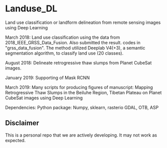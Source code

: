# Landuse_DL
Land use classification or landform delineation from remote sensing images using Deep Learning

March 2018:
    Land use classification using the data from 2018_IEEE_GRSS_Data_Fusion. Also submitted the result. codes in "grss_data_fusion". 
    The method utilized Deeplab V4(+3), a semantic segmentation algorithm, to classify land use (20 classes). 
    
August 2018:
    Delineate retrogressive thaw slumps from Planet CubeSat images.
    
January 2019:
    Supporting of Mask RCNN

March 2019:
    Many scripts for producing figures of manuscript: Mapping Retrogressive Thaw Slumps in the Beiluhe Region, Tibetan Plateau on Planet CubeSat images using Deep Learning


Dependencies:
    Python package: Numpy, sklearn, rasterio 
    GDAL, OTB, ASP 

## Disclaimer
This is a personal repo that we are actively developing. It may not work as expected. 
 
    
 
